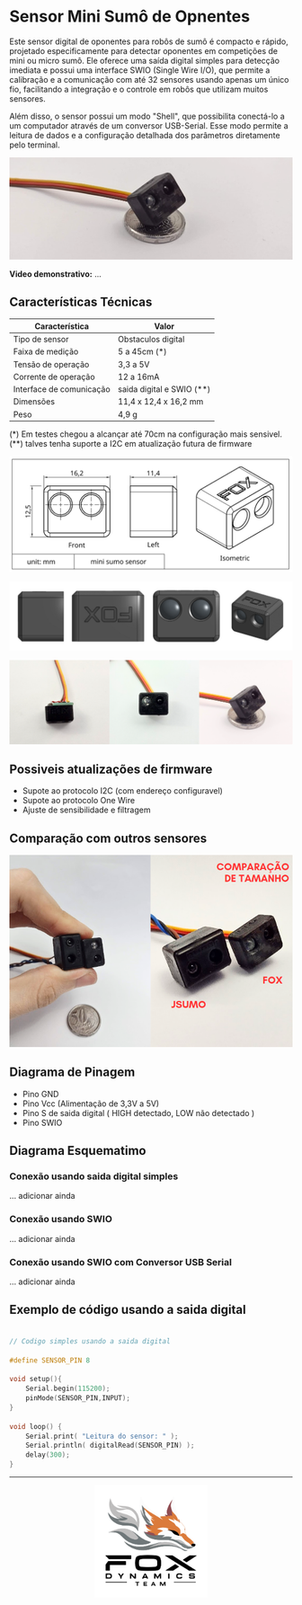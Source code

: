 # Sensor Mini Sumô de Opnentes

Este sensor digital de oponentes para robôs de sumô é compacto e rápido, projetado especificamente para detectar oponentes em competições de mini ou micro sumô. Ele oferece uma saída digital simples para detecção imediata e possui uma interface SWIO (Single Wire I/O), que permite a calibração e a comunicação com até 32 sensores usando apenas um único fio, facilitando a integração e o controle em robôs que utilizam muitos sensores.

Além disso, o sensor possui um modo "Shell", que possibilita conectá-lo a um computador através de um conversor USB-Serial. Esse modo permite a leitura de dados e a configuração detalhada dos parâmetros diretamente pelo terminal.

![Alt text](foto_frente.png)

**Video demonstrativo:** ...  

## Características Técnicas

| Característica         | Valor                 |
|------------------------|-----------------------|
| Tipo de sensor         | Obstaculos digital     |
| Faixa de medição       | 5 a 45cm (*)  |
| Tensão de operação     | 3,3 a 5V   |
| Corrente de operação   | 12 a 16mA |
| Interface de comunicação | saida digital e SWIO (**) |
| Dimensões                | 11,4 x 12,4 x 16,2 mm    |
| Peso        | 4,9 g  |

(*) Em testes chegou a alcançar até 70cm na configuração mais sensivel.  
(**) talves tenha suporte a I2C em atualização futura de firmware
<!---| Resolução              | [Resolução]            |-->
<!---| Precisão               | [Precisão]             |-->

![Alt text](vistas_resumo_borda.png)

![Alt text](vistas_resumo_cor.png)

![Alt text](foto_vistas.png)

## Possiveis atualizações de firmware

- Supote ao protocolo I2C (com endereço configuravel)
- Supote ao protocolo One Wire
- Ajuste de sensibilidade e filtragem

## Comparação com outros sensores

![Alt text](comparando.png)

## Diagrama de Pinagem

- Pino GND
- Pino Vcc (Alimentação de 3,3V a 5V)
- Pino S de saida digital ( HIGH detectado, LOW não detectado )
- Pino SWIO

## Diagrama Esquematimo

### Conexão usando saida digital simples

... adicionar ainda

### Conexão usando SWIO

... adicionar ainda

### Conexão usando SWIO com Conversor USB Serial

... adicionar ainda

## Exemplo de código usando a saida digital

```c++

// Codigo simples usando a saida digital

#define SENSOR_PIN 8

void setup(){
    Serial.begin(115200);
    pinMode(SENSOR_PIN,INPUT);
}

void loop() {
    Serial.print( "Leitura do sensor: " );
    Serial.println( digitalRead(SENSOR_PIN) );
    delay(300);
}
```

---

<p align="center">
  <img src="LogoFox.png" alt="Logo da Empresa" width="200px">
</p>

<!--- [Alt text](LogoFox.png) -->